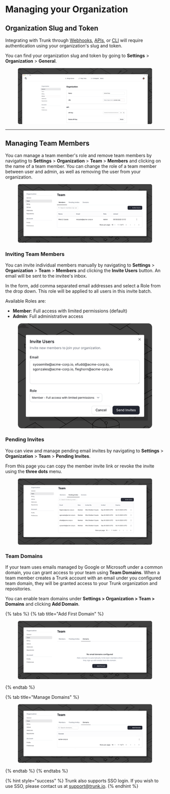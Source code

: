 # Managing your Organization

## Organization Slug and Token

Integrating with Trunk through [Webhooks](../../flaky-tests/webhooks/), [APIs](../../references/apis/), or [CLI](../../references/cli/) will require authentication using your organization's slug and token.

You can find your organization slug and token by going to **Settings** > **Organization** > **General**.&#x20;

<figure><img src="../../.gitbook/assets/org-slug-and-token.png" alt=""><figcaption></figcaption></figure>

***

## Managing Team Members

You can manage a team member's role and remove team members by navigating to **Settings** > **Organization** > **Team** > **Members** and clicking on the name of a team member. You can change the role of a team member between user and admin, as well as removing the user from your organization.

<figure><img src="../../.gitbook/assets/org-team-members.png" alt=""><figcaption></figcaption></figure>

### Inviting Team Members

You can invite individual members manually by navigating to **Settings** > **Organization** > **Team** > **Members** and clicking the **Invite Users** button. An email will be sent to the invitee's inbox.

In the form, add comma separated email addresses and select a Role from the drop down.  This role will be applied to all users in this invite batch.

Available Roles are:

* **Member**: Full access with limited permissions (default)
* **Admin**: Full administrative access

<figure><img src="../../.gitbook/assets/org-team-members-invite.png" alt=""><figcaption></figcaption></figure>

### Pending Invites

You can view and manage pending email invites by navigating to **Settings** > **Organization** > **Team** > **Pending Invites**.

From this page you can copy the member invite link or revoke the invite using the **three dots** menu.

<figure><img src="../../.gitbook/assets/org-team-pending-invites.png" alt=""><figcaption></figcaption></figure>

### Team Domains

If your team uses emails managed by Google or Microsoft under a common domain, you can grant access to your team using **Team Domains**. When a team member creates a Trunk account with an email under you configured team domain, they will be granted access to your Trunk organization and repositories.

You can enable team domains under **Settings > Organization > Team > Domains** and clicking **Add Domain**.

{% tabs %}
{% tab title="Add First Domain" %}
<figure><img src="../../.gitbook/assets/org-team.png" alt=""><figcaption></figcaption></figure>
{% endtab %}

{% tab title="Manage Domains" %}
<figure><img src="../../.gitbook/assets/org-team-manage-domain (1).png" alt=""><figcaption></figcaption></figure>
{% endtab %}
{% endtabs %}

{% hint style="success" %}
Trunk also supports SSO login. If you wish to use SSO, please contact us at support@trunk.io.
{% endhint %}
